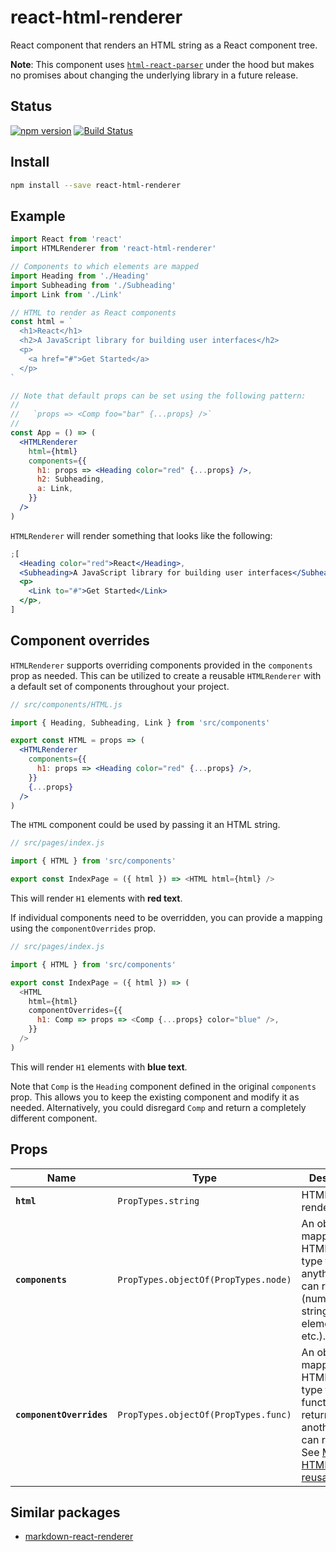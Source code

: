 # react-html-renderer

React component that renders an HTML string as a React component tree.

**Note**: This component uses [`html-react-parser`][html-react-parser] under the
hood but makes no promises about changing the underlying library in a future
release.

## Status

[![npm version](https://flat.badgen.net/npm/v/react-html-renderer)](https://www.npmjs.com/package/react-html-renderer)
[![Build Status](https://flat.badgen.net/travis/angeloashmore/react-html-renderer)](https://travis-ci.com/angeloashmore/react-html-renderer)

## Install

```sh
npm install --save react-html-renderer
```

## Example

```jsx
import React from 'react'
import HTMLRenderer from 'react-html-renderer'

// Components to which elements are mapped
import Heading from './Heading'
import Subheading from './Subheading'
import Link from './Link'

// HTML to render as React components
const html = `
  <h1>React</h1>
  <h2>A JavaScript library for building user interfaces</h2>
  <p>
    <a href="#">Get Started</a>
  </p>
`

// Note that default props can be set using the following pattern:
//
//   `props => <Comp foo="bar" {...props} />`
//
const App = () => (
  <HTMLRenderer
    html={html}
    components={{
      h1: props => <Heading color="red" {...props} />,
      h2: Subheading,
      a: Link,
    }}
  />
)
```

`HTMLRenderer` will render something that looks like the following:

```jsx
;[
  <Heading color="red">React</Heading>,
  <Subheading>A JavaScript library for building user interfaces</Subheading>,
  <p>
    <Link to="#">Get Started</Link>
  </p>,
]
```

## Component overrides

`HTMLRenderer` supports overriding components provided in the `components` prop
as needed. This can be utilized to create a reusable `HTMLRenderer` with a
default set of components throughout your project.

```jsx
// src/components/HTML.js

import { Heading, Subheading, Link } from 'src/components'

export const HTML = props => (
  <HTMLRenderer
    components={{
      h1: props => <Heading color="red" {...props} />,
    }}
    {...props}
  />
)
```

The `HTML` component could be used by passing it an HTML string.

```js
// src/pages/index.js

import { HTML } from 'src/components'

export const IndexPage = ({ html }) => <HTML html={html} />
```

This will render `H1` elements with **red text**.

If individual components need to be overridden, you can provide a mapping using
the `componentOverrides` prop.

```js
// src/pages/index.js

import { HTML } from 'src/components'

export const IndexPage = ({ html }) => (
  <HTML
    html={html}
    componentOverrides={{
      h1: Comp => props => <Comp {...props} color="blue" />,
    }}
  />
)
```

This will render `H1` elements with **blue text**.

Note that `Comp` is the `Heading` component defined in the original `components`
prop. This allows you to keep the existing component and modify it as needed.
Alternatively, you could disregard `Comp` and return a completely different
component.

## Props

| Name                     | Type                                 | Description                                                                                                                                                    |
| ------------------------ | ------------------------------------ | -------------------------------------------------------------------------------------------------------------------------------------------------------------- |
| **`html`**               | `PropTypes.string`                   | HTML to render.                                                                                                                                                |
| **`components`**         | `PropTypes.objectOf(PropTypes.node)` | An object mapping an HTML element type to anything React can render (numbers, strings, elements, etc.).                                                        |
| **`componentOverrides`** | `PropTypes.objectOf(PropTypes.func)` | An object mapping an HTML element type to a function that returns another React can render. See [Making HTMLRenderer reusable](#making-htmlrenderer-reusable). |

## Similar packages

- [markdown-react-renderer](markdown-react-renderer)

[html-react-parser]: https://github.com/remarkablemark/html-react-parser
[markdown-react-renderer]: https://github.com/asyarb/markdown-react-renderer
